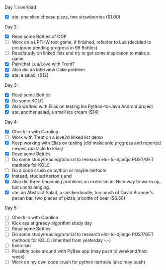 Day 1: overload
* [X] ate: one slice cheese pizza, two strawberries ($1.00)

Day 2:
* [X] Read some Bottles of OOP
* [ ] Work on a LPTHW text game, if finished, refactor to Lua (decided to postpone pending progress in 99 Bottles)
* [ ] Read/study on linked lists and try to get some inspiration to make a game
* [X] Pair/chat Lua/Love with Trent?
* [X] Also did an Interview Cake problem
* [X] ate: a salad, ($12)

Day 3:
* [X] Read some Bottles
* [X] Do some KOLC
* [X] Also worked with Elias on testing his Python-to-Java Android project
* [X] ate: another salad, a small ice cream ($14)

Day 4:
* [X] Check in with Carolina
* [ ] Work with Trent on a love2d linked list demo
* [X] Keep working with Elias on testing (did make solo progress and reported newest obstacle to Elias)
* [X] Read some Bottles
* [ ] Do some study/reading/tutorial to research elm-to-django POST/GET methods for KOLC
* [ ] Do a code crush on python or maybe itertools
* [X] Instead, studied itertools and
* [X] Also did three beginning problems on exercism.io. Nice way to warm up, but unchallenging.
* [X] ate: an Abstract Salad, a snickerdoodle, too much of David Branner's pecan bar, two pieces of pizza, a bottle of beer ($6.50)

Day 5:
* [ ] Check in with Carolina
* [ ] Kick ass at greedy algorithm study day
* [ ] Read some Bottles
* [ ] Do some study/reading/tutorial to research elm-to-django POST/GET methods for KOLC (inherited from yesterday -.-)
* [ ] Exercism
* [ ] Possibly poke around with PyBee app (may push to weekend/next week)
* [ ] Work on my own code crush for python itertools (also may push)
